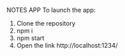 NOTES APP
To launch the app:
1. Clone the repository
2. npm i
3. npm start
4. Open the link http://localhost:1234/
